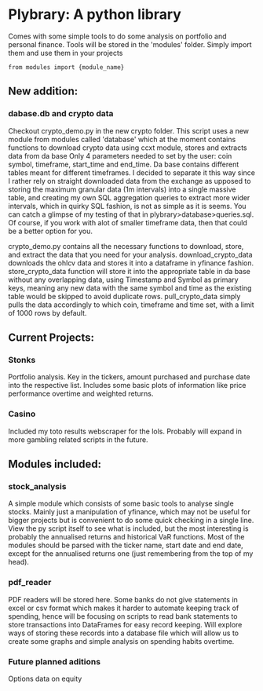 # Plybrary: A python library

Comes with some simple tools to do some analysis on portfolio and personal finance. Tools will be stored in the 'modules' folder. Simply import them and use them in your projects

```
from modules import {module_name}
```

## New addition: 
### dabase.db and crypto data
Checkout crypto_demo.py in the new crypto folder. This script uses a new module from modules called 'database' which at the moment contains functions to download crypto data using ccxt module, stores and extracts data from da base
Only 4 parameters needed to set by the user: coin symbol, timeframe, start_time and end_time. 
Da base contains different tables meant for different timeframes. I decided to separate it this way since I rather rely on straight downloaded data from the exchange as upposed to storing the maximum granular data (1m intervals) 
into a single massive table, and creating my own SQL aggregation queries to extract more wider intervals, which in quirky SQL fashion, is not as simple as it is seems. You can catch a glimpse of my testing of that in
plybrary>database>queries.sql. Of course, if you work with alot of smaller timeframe data, then that could be a better option for you.

crypto_demo.py contains all the necessary functions to download, store, and extract the data that you need for your analysis. 
download_crypto_data downloads the ohlcv data and stores it into a dataframe in yfinance fashion.
store_crypto_data function will store it into the appropriate table in da base without any overlapping data, using Timestamp and Symbol as primary keys, meaning any new data with the same symbol and time as the existing table would be skipped
to avoid duplicate rows.
pull_crypto_data simply pulls the data accordingly to which coin, timeframe and time set, with a limit of 1000 rows by default.

## Current Projects:
### Stonks
Portfolio analysis. Key in the tickers, amount purchased and purchase date into the respective list. 
Includes some basic plots of information like price performance overtime and weighted returns.

### Casino
Included my toto results webscraper for the lols. Probably will expand in more gambling related scripts in the future.

## Modules included:
### stock_analysis
A simple module which consists of some basic tools to analyse single stocks. Mainly just a manipulation of yfinance, which may not be useful for bigger projects but is convenient to do some quick checking in a single line.
View the py script itself to see what is included, but the most interesting is probably the annualised returns and historical VaR functions. 
Most of the modules should be parsed with the ticker name, start date and end date, except for the annualised returns one (just remembering from the top of my head).

### pdf_reader
PDF readers will be stored here. Some banks do not give statements in excel or csv format which makes it harder to automate keeping track of spending, 
hence will be focusing on scripts to read bank statements to store transactions into DataFrames for easy record keeping. 
Will explore ways of storing these records into a database file which will allow us to create some graphs and simple analysis on spending habits overtime.

### Future planned aditions
Options data on equity